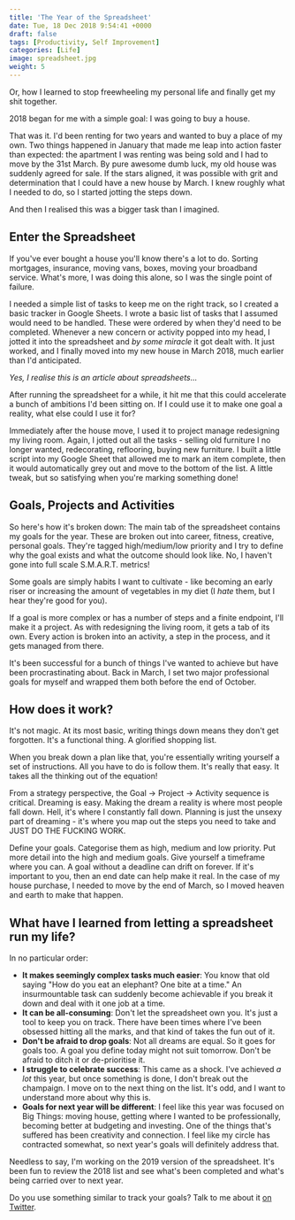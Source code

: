 ```yaml
---
title: 'The Year of the Spreadsheet'
date: Tue, 18 Dec 2018 9:54:41 +0000
draft: false
tags: [Productivity, Self Improvement]
categories: [Life]
image: spreadsheet.jpg
weight: 5
---
```


Or, how I learned to stop freewheeling my personal life and finally get my shit together.

<!--more-->

2018 began for me with a simple goal: I was going to buy a house.

That was it. I'd been renting for two years and wanted to buy a place of my own. Two things happened in January that made me leap into action faster than expected: the apartment I was renting was being sold and I had to move by the 31st March. By pure awesome dumb luck, my old house was suddenly agreed for sale. If the stars aligned, it was possible with grit and determination that I could have a new house by March. I knew roughly what I needed to do, so I started jotting the steps down. 

And then I realised this was a bigger task than I imagined. 

## Enter the Spreadsheet

If you've ever bought a house you'll know there's a lot to do. Sorting mortgages, insurance, moving vans, boxes, moving your broadband service. What's more, I was doing this alone, so I was the single point of failure. 

I needed a simple list of tasks to keep me on the right track, so I created a basic tracker in Google Sheets. I wrote a basic list of tasks that I assumed would need to be handled. These were ordered by when they'd need to be completed. Whenever a new concern or activity popped into my head, I jotted it into the spreadsheet and _by some miracle_ it got dealt with. It just worked, and I finally moved into my new house in March 2018, much earlier than I'd anticipated.

_Yes, I realise this is an article about spreadsheets..._

After running the spreadsheet for a while, it hit me that this could accelerate a bunch of ambitions I'd been sitting on. If I could use it to make one goal a reality, what else could I use it for?

Immediately after the house move, I used it to project manage redesigning my living room. Again, I jotted out all the tasks - selling old furniture I no longer wanted, redecorating, reflooring, buying new furniture. I built a little script into my Google Sheet that allowed me to mark an item complete, then it would automatically grey out and move to the bottom of the list. A little tweak, but so satisfying when you're marking something done!

## Goals, Projects and Activities

So here's how it's broken down: The main tab of the spreadsheet contains my goals for the year. These are broken out into career, fitness, creative, personal goals. They're tagged high/medium/low priority and I try to define why the goal exists and what the outcome should look like. No, I haven't gone into full scale S.M.A.R.T. metrics! 

Some goals are simply habits I want to cultivate - like becoming an early riser or increasing the amount of vegetables in my diet (I *hate* them, but I hear they're good for you).

If a goal is more complex or has a number of steps and a finite endpoint, I'll make it a project. As with redesigning the living room, it gets a tab of its own. Every action is broken into an activity, a step in the process, and it gets managed from there. 

It's been successful for a bunch of things I've wanted to achieve but have been procrastinating about. Back in March, I set two major professional goals for myself and wrapped them both before the end of October. 

## How does it work?

It's not magic. At its most basic, writing things down means they don't get forgotten. It's a functional thing. A glorified shopping list.

When you break down a plan like that, you're essentially writing yourself a set of instructions. All you have to do is follow them. It's really that easy. It takes all the thinking out of the equation!

From a strategy perspective, the Goal -> Project -> Activity sequence is critical. Dreaming is easy. Making the dream a reality is where most people fall down. Hell, it's where I constantly fall down. Planning is just the unsexy part of dreaming - it's where you map out the steps you need to take and JUST DO THE FUCKING WORK.

Define your goals. Categorise them as high, medium and low priority. Put more detail into the high and medium goals. Give yourself a timeframe where you can. A goal without a deadline can drift on forever. If it's important to you, then an end date can help make it real. In the case of my house purchase, I needed to move by the end of March, so I moved heaven and earth to make that happen.

## What have I learned from letting a spreadsheet run my life?

In no particular order:

* **It makes seemingly complex tasks much easier**: You know that old saying "How do you eat an elephant? One bite at a time." An insurmountable task can suddenly become achievable if you break it down and deal with it one job at a time.
* **It can be all-consuming**: Don't let the spreadsheet own you. It's just a tool to keep you on track. There have been times where I've been obsessed hitting all the marks, and that kind of takes the fun out of it.
* **Don't be afraid to drop goals**: Not all dreams are equal. So it goes for goals too. A goal you define today might not suit tomorrow. Don't be afraid to ditch it or de-prioritise it. 
* **I struggle to celebrate success**: This came as a shock. I've achieved _a lot_ this year, but once something is done, I don't break out the champaign. I move on to the next thing on the list. It's odd, and I want to understand more about why this is. 
* **Goals for next year will be different**: I feel like this year was focused on Big Things: moving house, getting where I wanted to be professionally, becoming better at budgeting and investing. One of the things that's suffered has been creativity and connection. I feel like my circle has contracted somewhat, so next year's goals will definitely address that.

Needless to say, I'm working on the 2019 version of the spreadsheet. It's been fun to review the 2018 list and see what's been completed and what's being carried over to next year. 

Do you use something similar to track your goals? Talk to me about it [on Twitter](https://twitter.com/gerrybot).